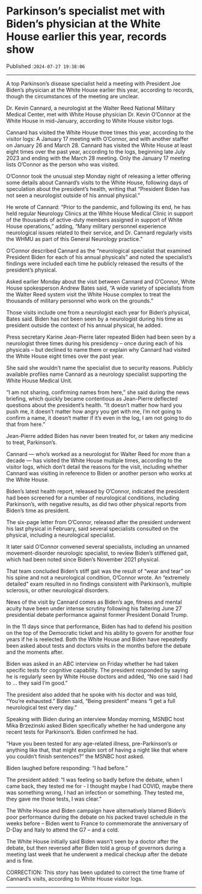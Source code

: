 # Parkinson’s specialist met with Biden’s physician at the White House earlier this year, records show

Published :`2024-07-27 19:38:06`

---

A top Parkinson’s disease specialist held a meeting with President Joe Biden’s physician at the White House earlier this year, according to records, though the circumstances of the meeting are unclear.

Dr. Kevin Cannard, a neurologist at the Walter Reed National Military Medical Center, met with White House physician Dr. Kevin O’Connor at the White House in mid-January, according to White House visitor logs.

Cannard has visited the White House three times this year, according to the visitor logs: A January 17 meeting with O’Connor, and with another staffer on January 26 and March 28. Cannard has visited the White House at least eight times over the past year, according to the logs, beginning late July 2023 and ending with the March 28 meeting. Only the January 17 meeting lists O’Connor as the person who was visited.

O’Connor took the unusual step Monday night of releasing a letter offering some details about Cannard’s visits to the White House, following days of speculation about the president’s health, writing that “President Biden has not seen a neurologist outside of his annual physical.”

He wrote of Cannard: “Prior to the pandemic, and following its end, he has held regular Neurology Clinics at the White House Medical Clinic in support of the thousands of active-duty members assigned in support of White House operations,” adding, “Many military personnel experience neurological issues related to their service, and Dr. Cannard regularly visits the WHMU as part of this General Neurology practice.”

O’Connor described Cannard as the “neurological specialist that examined President Biden for each of his annual physicals” and noted the specialist’s findings were included each time he publicly released the results of the president’s physical.

Asked earlier Monday about the visit between Cannard and O’Connor, White House spokesperson Andrew Bates said, “A wide variety of specialists from the Walter Reed system visit the White House complex to treat the thousands of military personnel who work on the grounds.”

Those visits include one from a neurologist each year for Biden’s physical, Bates said. Biden has not been seen by a neurologist during his time as president outside the context of his annual physical, he added.

Press secretary Karine Jean-Pierre later repeated Biden had been seen by a neurologist three times during his presidency – once during each of his physicals – but declined to name them or explain why Cannard had visited the White House eight times over the past year.

She said she wouldn’t name the specialist due to security reasons. Publicly available profiles name Cannard as a neurology specialist supporting the White House Medical Unit.

“I am not sharing, confirming names from here,” she said during the news briefing, which quickly became contentious as Jean-Pierre deflected questions about the president’s health. “It doesn’t matter how hard you push me, it doesn’t matter how angry you get with me, I’m not going to confirm a name, it doesn’t matter if it’s even in the log, I am not going to do that from here.”

Jean-Pierre added Biden has never been treated for, or taken any medicine to treat, Parkinson’s.

Cannard — who’s worked as a neurologist for Walter Reed for more than a decade — has visited the White House multiple times, according to the visitor logs, which don’t detail the reasons for the visit, including whether Cannard was visiting in reference to Biden or another person who works at the White House.

Biden’s latest health report, released by O’Connor, indicated the president had been screened for a number of neurological conditions, including Parkinson’s, with negative results, as did two other physical reports from Biden’s time as president.

The six-page letter from O’Connor, released after the president underwent his last physical in February, said several specialists consulted on the physical, including a neurological specialist.

It later said O’Connor convened several specialists, including an unnamed movement-disorder neurologic specialist, to review Biden’s stiffened gait, which had been noted since Biden’s November 2021 physical.

That team concluded Biden’s stiff gait was the result of “wear and tear” on his spine and not a neurological condition, O’Connor wrote. An “extremely detailed” exam resulted in no findings consistent with Parkinson’s, multiple sclerosis, or other neurological disorders.

News of the visit by Cannard comes as Biden’s age, fitness and mental acuity have been under intense scrutiny following his faltering June 27 presidential debate performance against former President Donald Trump.

In the 11 days since that performance, Biden has had to defend his position on the top of the Democratic ticket and his ability to govern for another four years if he is reelected. Both the White House and Biden have repeatedly been asked about tests and doctors visits in the months before the debate and the moments after.

Biden was asked in an ABC interview on Friday whether he had taken specific tests for cognitive capability. The president responded by saying he is regularly seen by White House doctors and added, “No one said I had to … they said I’m good.”

The president also added that he spoke with his doctor and was told, “You’re exhausted.” Biden said, “Being president” means “I get a full neurological test every day.”

Speaking with Biden during an interview Monday morning, MSNBC host Mika Brzezinski asked Biden specifically whether he had undergone any recent tests for Parkinson’s. Biden confirmed he had.

“Have you been tested for any age-related illness, pre-Parkinson’s or anything like that, that might explain sort of having a night like that where you couldn’t finish sentences?” the MSNBC host asked.

Biden laughed before responding: “I had before.”

The president added: “I was feeling so badly before the debate, when I came back, they tested me for - I thought maybe I had COVID, maybe there was something wrong, I had an infection or something. They tested me, they gave me those tests, I was clear.”

The White House and Biden campaign have alternatively blamed Biden’s poor performance during the debate on his packed travel schedule in the weeks before – Biden went to France to commemorate the anniversary of D-Day and Italy to attend the G7 – and a cold.

The White House initially said Biden wasn’t seen by a doctor after the debate, but then reversed after Biden told a group of governors during a meeting last week that he underwent a medical checkup after the debate and is fine.

CORRECTION: This story has been updated to correct the time frame of Cannard’s visits, according to White House visitor logs.

---

